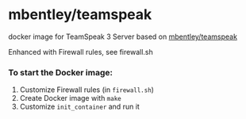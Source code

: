 mbentley/teamspeak
==================

docker image for TeamSpeak 3 Server
based on [mbentley/teamspeak](https://github.com/mbentley/docker-teamspeak)

Enhanced with Firewall rules, see firewall.sh

### To start the Docker image:

1. Customize Firewall rules (in `firewall.sh`)
2. Create Docker image with `make`
3. Customize `init_container` and run it

